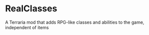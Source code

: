 # RealClasses
 A Terraria mod that adds RPG-like classes and abilities to the game, independent of items
